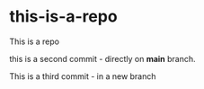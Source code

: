 # this-is-a-repo
This is a repo

this is a second commit - directly on **main** branch.

This is a third commit - in a new branch
